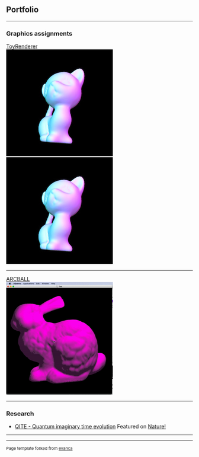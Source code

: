 ## Portfolio

---

### Graphics assignments

[ToyRenderer](/sample_page)
<br>
<img src="images/scene_kitten_Phong.jpg?raw=true"/> 
<img src="images/scene_kitten_Phong.jpg?raw=true"/>

---
[ARCBALL](/pdf/sample_presentation.pdf)
<br>
<img src="images/moving_bunny.gif?raw=true"/>

---

### Research

- [QITE - Quantum imaginary time evolution](https://github.com/mariomotta/QITE) Featured on [Nature!](https://www.nature.com/articles/s41567-019-0709-z)


---


---
<p style="font-size:11px">Page template forked from <a href="https://github.com/evanca/quick-portfolio">evanca</a></p>
<!-- Remove above link if you don't want to attibute -->
